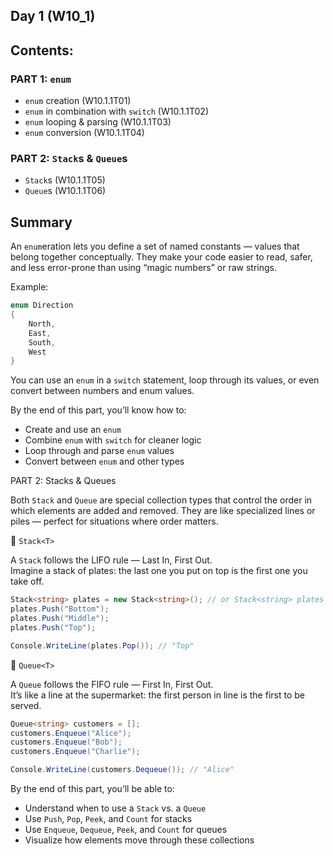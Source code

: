 ## Day 1 (W10_1)

## Contents:

### PART 1: `enum`
* `enum` creation (W10.1.1T01)
* `enum` in combination with `switch` (W10.1.1T02)
* `enum` looping & parsing (W10.1.1T03)
* `enum` conversion (W10.1.1T04)

### PART 2: `Stack`s & `Queue`s
* `Stack`s (W10.1.1T05)
* `Queue`s (W10.1.1T06)

## Summary
An `enum`eration lets you define a set of named constants — values that belong together conceptually. They make your code easier to read, safer, and less error-prone than using “magic numbers” or raw strings.

Example:

```csharp
enum Direction
{
    North,
    East,
    South,
    West
}
```

You can use an `enum` in a `switch` statement, loop through its values, or even convert between numbers and enum values.

By the end of this part, you’ll know how to:
- Create and use an `enum`
- Combine `enum` with `switch` for cleaner logic
- Loop through and parse `enum` values
- Convert between `enum` and other types

PART 2: Stacks & Queues

Both `Stack` and `Queue` are special collection types that control the order in which elements are added and removed. They are like specialized lines or piles — perfect for situations where order matters.

🧱 `Stack<T>`

A `Stack` follows the LIFO rule — Last In, First Out.\
Imagine a stack of plates: the last one you put on top is the first one you take off.

```csharp
Stack<string> plates = new Stack<string>(); // or Stack<string> plates = [];
plates.Push("Bottom");
plates.Push("Middle");
plates.Push("Top");

Console.WriteLine(plates.Pop()); // "Top"
```

🚶 `Queue<T>`

A `Queue` follows the FIFO rule — First In, First Out.\
It’s like a line at the supermarket: the first person in line is the first to be served.

```csharp
Queue<string> customers = [];
customers.Enqueue("Alice");
customers.Enqueue("Bob");
customers.Enqueue("Charlie");

Console.WriteLine(customers.Dequeue()); // "Alice"
```

By the end of this part, you’ll be able to:
- Understand when to use a `Stack` vs. a `Queue`
- Use `Push`, `Pop`, `Peek`, and `Count` for stacks
- Use `Enqueue`, `Dequeue`, `Peek`, and `Count` for queues
- Visualize how elements move through these collections